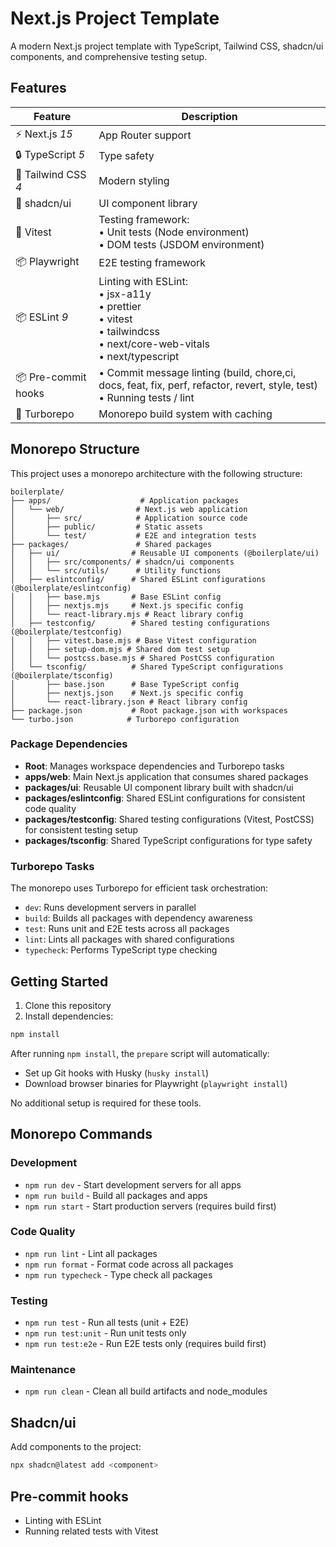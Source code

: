 # Next.js Project Template

A modern Next.js project template with TypeScript, Tailwind CSS, shadcn/ui components, and comprehensive testing setup.

## Features

| Feature | Description |
|---------|-------------|
| ⚡️ Next.js *15* | App Router support |
| 🔒 TypeScript *5* | Type safety |
| 💅 Tailwind CSS *4* | Modern styling |
| 🎨 shadcn/ui | UI component library |
| 🧪 Vitest | Testing framework:<br>• Unit tests (Node environment)<br>• DOM tests (JSDOM environment)<br> |
| 📦 Playwright | E2E testing framework |
| 📦 ESLint *9* | Linting with ESLint:<br>• jsx-a11y<br>• prettier<br>• vitest<br>• tailwindcss<br>• next/core-web-vitals<br>• next/typescript <br> |
| 📦 Pre-commit hooks | • Commit message linting (build, chore,ci, docs, feat, fix, perf, refactor, revert, style, test)<br>• Running tests / lint |
| 🚀 Turborepo | Monorepo build system with caching |

## Monorepo Structure

This project uses a monorepo architecture with the following structure:

```
boilerplate/
├── apps/                    # Application packages
│   └── web/                # Next.js web application
│       ├── src/            # Application source code
│       ├── public/         # Static assets
│       └── test/           # E2E and integration tests
├── packages/               # Shared packages
│   ├── ui/                # Reusable UI components (@boilerplate/ui)
│   │   ├── src/components/ # shadcn/ui components
│   │   └── src/utils/      # Utility functions
│   ├── eslintconfig/      # Shared ESLint configurations (@boilerplate/eslintconfig)
│   │   ├── base.mjs       # Base ESLint config
│   │   ├── nextjs.mjs     # Next.js specific config
│   │   └── react-library.mjs # React library config
│   ├── testconfig/        # Shared testing configurations (@boilerplate/testconfig)
│   │   ├── vitest.base.mjs # Base Vitest configuration
│   │   ├── setup-dom.mjs # Shared dom test setup
│   │   └── postcss.base.mjs # Shared PostCSS configuration
│   └── tsconfig/          # Shared TypeScript configurations (@boilerplate/tsconfig)
│       ├── base.json      # Base TypeScript config
│       ├── nextjs.json    # Next.js specific config
│       └── react-library.json # React library config
├── package.json           # Root package.json with workspaces
└── turbo.json            # Turborepo configuration
```

### Package Dependencies

- **Root**: Manages workspace dependencies and Turborepo tasks
- **apps/web**: Main Next.js application that consumes shared packages
- **packages/ui**: Reusable UI component library built with shadcn/ui
- **packages/eslintconfig**: Shared ESLint configurations for consistent code quality
- **packages/testconfig**: Shared testing configurations (Vitest, PostCSS) for consistent testing setup
- **packages/tsconfig**: Shared TypeScript configurations for type safety

### Turborepo Tasks

The monorepo uses Turborepo for efficient task orchestration:

- `dev`: Runs development servers in parallel
- `build`: Builds all packages with dependency awareness
- `test`: Runs unit and E2E tests across all packages
- `lint`: Lints all packages with shared configurations
- `typecheck`: Performs TypeScript type checking

## Getting Started

1. Clone this repository
2. Install dependencies:

```bash
npm install
```

After running `npm install`, the `prepare` script will automatically:
- Set up Git hooks with Husky (`husky install`)
- Download browser binaries for Playwright (`playwright install`)

No additional setup is required for these tools.

## Monorepo Commands

### Development
- `npm run dev` - Start development servers for all apps
- `npm run build` - Build all packages and apps
- `npm run start` - Start production servers (requires build first)

### Code Quality
- `npm run lint` - Lint all packages
- `npm run format` - Format code across all packages
- `npm run typecheck` - Type check all packages

### Testing
- `npm run test` - Run all tests (unit + E2E)
- `npm run test:unit` - Run unit tests only
- `npm run test:e2e` - Run E2E tests only (requires build first)

### Maintenance
- `npm run clean` - Clean all build artifacts and node_modules


## Shadcn/ui

Add components to the project:

```bash
npx shadcn@latest add <component>
```

## Pre-commit hooks

- Linting with ESLint
- Running related tests with Vitest
